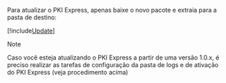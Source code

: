 ﻿Para atualizar o PKI Express, apenas baixe o novo pacote e extraia para a pasta de destino:

[!include[Update](../../../../../includes/pki-express/linux/update-curl.md)]

> [!NOTE]
> Caso você esteja atualizando o PKI Express a partir de uma versão 1.0.x, é preciso realizar as tarefas de configuração da pasta de logs e de ativação do PKI Express (veja procedimento acima)
